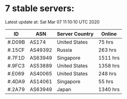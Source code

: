 # 7 stable servers:

Latest update at: Sat Mar 07 11:10:10 UTC 2020

| ID | ASN | Server Country | Online |
| -- | --- | -------------- | ------ |
| #.D09B | AS174 | United States | 75 hrs |
| #.15CF | AS49392 | Russia | 263 hrs |
| #.7F1D | AS63949 | Singapore | 1511 hrs |
| #.9FC3 | AS53889 | United States | 1358 hrs |
| #.E069 | AS40065 | United States | 248 hrs |
| #.4DA9 | AS14061 | Singapore | 55 hrs |
| #.2A79 | AS63949 | Japan | 1340 hrs |

